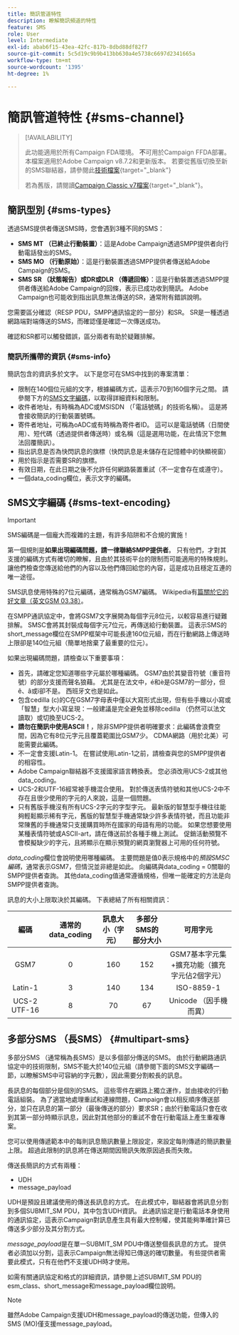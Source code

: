 ```yaml
---
title: 簡訊管道特性
description: 瞭解簡訊頻道的特性
feature: SMS
role: User
level: Intermediate
exl-id: abab6f15-43ea-42fc-817b-8dbd88df82f7
source-git-commit: 5c5d19c9b9b413bb630a4e5738c6697d2341665a
workflow-type: tm+mt
source-wordcount: '1395'
ht-degree: 1%

---
```


# 簡訊管道特性 {#sms-channel}

>[!AVAILABILITY]
>
>此功能適用於所有Campaign FDA環境。 **不**&#x200B;可用於Campaign FFDA部署。 本檔案適用於Adobe Campaign v8.7.2和更新版本。 若要從舊版切換至新的SMS聯結器，請參閱此[技術檔案](https://experienceleague.adobe.com/docs/campaign/technotes-ac/tn-new/sms-migration){target="_blank"}
>
>若為舊版，請閱讀[Campaign Classic v7檔案](https://experienceleague.adobe.com/en/docs/campaign-classic/using/sending-messages/sending-messages-on-mobiles/sms-set-up/sms-set-up){target="_blank"}。

## 簡訊型別 {#sms-types}

透過SMS提供者傳送SMS時，您會遇到3種不同的SMS：

* **SMS MT （已終止行動裝置）**：這是Adobe Campaign透過SMPP提供者向行動電話發出的SMS。
* **SMS MO （行動原始）**：這是行動裝置透過SMPP提供者傳送給Adobe Campaign的SMS。
* **SMS SR （狀態報告）或DR或DLR （傳遞回條）**：這是行動裝置透過SMPP提供者傳送給Adobe Campaign的回條，表示已成功收到簡訊。 Adobe Campaign也可能收到指出訊息無法傳送的SR，通常附有錯誤說明。

您需要區分確認（RESP PDU，SMPP通訊協定的一部分）和SR。 SR是一種透過網路端對端傳送的SMS，而確認僅是確認一次傳送成功。

確認和SR都可以觸發錯誤，區分兩者有助於疑難排解。

### 簡訊所攜帶的資訊  {#sms-info}

簡訊包含的資訊多於文字。 以下是您可在SMS中找到的專案清單：

* 限制在140個位元組的文字，根據編碼方式，這表示70到160個字元之間。 請參閱下方的[SMS文字編碼](#sms-text-encoding)，以取得詳細資料和限制。
* 收件者地址，有時稱為ADC或MSISDN （「電話號碼」的技術名稱）。 這是將會接收簡訊的行動裝置號碼。
* 寄件者地址，可稱為oADC或有時稱為寄件者ID。 這可以是電話號碼（日間使用）、短代碼（透過提供者傳送時）或名稱（這是選用功能，在此情況下您無法回覆簡訊）。
* 指出訊息是否為快閃訊息的旗標（快閃訊息是未儲存在記憶體中的快顯視窗）
* 用於指示是否需要SR的旗標。
* 有效日期，在此日期之後不允許任何網路裝置重試（不一定會存在或遵守）。
* 一個data_coding欄位，表示文字的編碼。

## SMS文字編碼 {#sms-text-encoding}

>[!IMPORTANT]
>
>SMS編碼是一個龐大而複雜的主題，有許多陷阱和不合規的實施！

第一個規則是&#x200B;**如果出現編碼問題，請一律聯絡SMPP提供者**。 只有他們，才對其支援的編碼方式有確切的瞭解，且由於其技術平台的限制而可能適用的特殊規則。 讓他們檢查您傳送給他們的內容以及他們傳回給您的內容，這是成功且穩定互連的唯一途徑。

SMS訊息使用特殊的7位元編碼，通常稱為GSM7編碼。  Wikipedia有[篇關於它的好文章（英文GSM 03.38）](https://en.wikipedia.org/wiki/GSM_03.38)。

在SMPP通訊協定中，會將GSM7文字展開為每個字元8位元，以較容易進行疑難排解。 SMSC會將其封裝成每個字元7位元，再傳送給行動裝置。 這表示SMS的short_message欄位在SMPP框架中可能長達160位元組，而在行動網路上傳送時上限卻是140位元組（簡單地捨棄了最重要的位元）。

如果出現編碼問題，請檢查以下重要事項：
* 首先，請確定您知道哪些字元屬於哪種編碼。 GSM7由於其變音符號（重音符號）的部分支援而聲名狼藉。 尤其是在法文中，é和è是GSM7的一部分，但ê、â或ï卻不是。 西班牙文也是如此。
* 包含cedilla (c)的C在GSM7字母表中僅以大寫形式出現，但有些手機以小寫或「智慧」型大小寫呈現：一般建議是完全避免並移除cedilla （仍然可以法文讀取）或切換至UCS-2。
* **請勿在簡訊中使用ASCII！**，除非SMPP提供者明確要求：此編碼會浪費空間，因為它有8位元字元且覆蓋範圍比GSM7少。 CDMA網路（用於北美）可能需要此編碼。
* 不一定會支援Latin-1。 在嘗試使用Latin-1之前，請檢查與您的SMPP提供者的相容性。
* Adobe Campaign聯結器不支援國家語言轉換表。 您必須改用UCS-2或其他data_coding。
* UCS-2和UTF-16經常被手機混合使用。 對於傳送表情符號和其他UCS-2中不存在且很少使用的字元的人來說，這是一個問題。
* 只有舊版手機沒有所有UCS-2字元的字型字元。 最新版的智慧型手機往往能夠輕鬆顯示稀有字元，舊版的智慧型手機通常缺少許多表情符號，而且功能非常陳舊的手機通常只支援購買時所在國家的母語有用的功能。 如果您想要使用某種表情符號或ASCII-art，請在傳送前於各種手機上測試。 促銷活動預覽不會模擬缺少的字元，且將顯示在顯示預覽的網頁瀏覽器上可用的任何符號。

*data_coding*&#x200B;欄位會說明使用哪種編碼。 主要問題是值0表示規格中的&#x200B;*預設SMSC編碼*，通常表示GSM7，但情況並非總是如此。 向編碼與data_coding = 0關聯的SMPP提供者查詢。 其他data_coding值通常遵循規格，但唯一能確定的方法是向SMPP提供者查詢。

訊息的大小上限取決於其編碼。 下表總結了所有相關資訊：

| 編碼 | 通常的data_coding | 訊息大小（字元） | 多部分SMS的部分大小 | 可用字元 |
|:-:|:-:|:-:|:-:|:-:|  
| GSM7 | 0 | 160 | 152 | GSM7基本字元集+擴充功能（擴充字元佔2個字元） |
| Latin-1 | 3 | 140 | 134 | ISO-8859-1 |
| UCS-2 UTF-16 | 8 | 70 | 67 | Unicode （因手機而異） |

## 多部分SMS （長SMS） {#multipart-sms}

多部分SMS （通常稱為長SMS）是以多個部分傳送的SMS。 由於行動網路通訊協定中的技術限制，SMS不能大於140位元組（請參閱下面的SMS文字編碼一節，以瞭解SMS中可容納的字元數），因此需要分割較長的訊息。

長訊息的每個部分是個別的SMS。 這些零件在網路上獨立運作，並由接收的行動電話組裝。 為了適當地處理重試和連線問題，Campaign會以相反順序傳送部分，並只在訊息的第一部分（最後傳送的部分）要求SR；由於行動電話只會在收到其第一部分時顯示訊息，因此對其他部分的重試不會在行動電話上產生重複專案。

您可以使用傳遞範本中的每則訊息簡訊數量上限設定，來設定每則傳遞的簡訊數量上限。 超過此限制的訊息將在傳送期間因簡訊失敗原因過長而失敗。

傳送長簡訊的方式有兩種：

* UDH
* message_payload

UDH是預設且建議使用的傳送長訊息的方式。 在此模式中，聯結器會將訊息分割到多個SUBMIT_SM PDU，其中包含UDH資訊。 此通訊協定是行動電話本身使用的通訊協定，這表示Campaign對訊息產生具有最大控制權，使其能夠準確計算已傳送多少部分及其分割方式。

*message_payload*&#x200B;是在單一SUBMIT_SM PDU中傳送整個長訊息的方式。 提供者必須加以分割，這表示Campaign無法得知已傳送的確切數量。 有些提供者需要此模式，只有在他們不支援UDH時才使用。

如需有關通訊協定和格式的詳細資訊，請參閱上述SUBMIT_SM PDU的esm_class、short_message和message_payload欄位說明。

>[!NOTE]
>
>雖然Adobe Campaign支援UDH和message_payload的傳送功能，但傳入的SMS (MO)僅支援message_payload。
